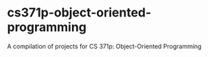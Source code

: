 # cs371p-object-oriented-programming
A compilation of projects for CS 371p: Object-Oriented Programming

